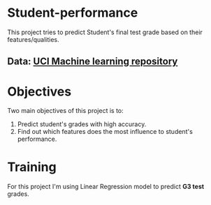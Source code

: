 # Student-performance
This project tries to predict Student's final test grade based on their features/qualities.

## Data: [UCI Machine learning repository](https://archive.ics.uci.edu/ml/datasets/Student+Performance)

# Objectives
Two main objectives of this project is to:
  1. Predict student's grades with high accuracy.
  2. Find out which features does the most influence to student's performance.
# Training
For this project I'm using Linear Regression model to predict **G3 test** grades. 
